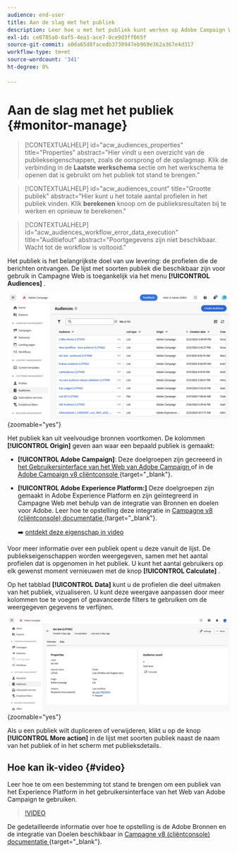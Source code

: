 ```yaml
---
audience: end-user
title: Aan de slag met het publiek
description: Leer hoe u met het publiek kunt werken op Adobe Campaign Web
exl-id: ce0785a0-6af5-4ea1-ace7-0ce9d3ff065f
source-git-commit: a0da65d8facedb3730947eb969e362a367e4d317
workflow-type: tm+mt
source-wordcount: '341'
ht-degree: 0%

---
```


# Aan de slag met het publiek {#monitor-manage}

>[!CONTEXTUALHELP]
>id="acw_audiences_properties"
>title="Properties"
>abstract="Hier vindt u een overzicht van de publiekseigenschappen, zoals de oorsprong of de opslagmap. Klik de verbinding in de **Laatste werkschema** sectie om het werkschema te openen dat is gebruikt om het publiek tot stand te brengen."

>[!CONTEXTUALHELP]
>id="acw_audiences_count"
>title="Grootte publiek"
>abstract="Hier kunt u het totale aantal profielen in het publiek vinden. Klik **berekenen** knoop om de publieksresultaten bij te werken en opnieuw te berekenen."

>[!CONTEXTUALHELP]
>id="acw_audiences_workflow_error_data_execution"
>title="Auditiefout"
>abstract="Poortgegevens zijn niet beschikbaar. Wacht tot de workflow is voltooid."

Het publiek is het belangrijkste doel van uw levering: de profielen die de berichten ontvangen. De lijst met soorten publiek die beschikbaar zijn voor gebruik in Campagne Web is toegankelijk via het menu **[!UICONTROL Audiences]** .

![](assets/audiences-list.png){zoomable="yes"}

Het publiek kan uit veelvoudige bronnen voortkomen. De kolommen **[!UICONTROL Origin]** geven aan waar een bepaald publiek is gemaakt:

* **[!UICONTROL Adobe Campaign]**: Deze doelgroepen zijn gecreeerd in [ het Gebruikersinterface van het Web van Adobe Campaign ](create-audience.md) of in de [ Adobe Campaign v8 cliëntconsole ](https://experienceleague.adobe.com/docs/campaign/campaign-v8/audience/create-audiences/create-audiences.html) {target="_blank"}.

* **[!UICONTROL Adobe Experience Platform:]** Deze doelgroepen zijn gemaakt in Adobe Experience Platform en zijn geïntegreerd in Campagne Web met behulp van de integratie van Bronnen en doelen voor Adobe. Leer hoe te opstelling deze integratie in [ Campagne v8 (cliëntconsole) documentatie ](https://experienceleague.adobe.com/docs/campaign/campaign-v8/connect/ac-aep/ac-aep.html) {target="_blank"}.

  ➡️ [ ontdekt deze eigenschap in video ](#video)

Voor meer informatie over een publiek opent u deze vanuit de lijst. De publiekseigenschappen worden weergegeven, samen met het aantal profielen dat is opgenomen in het publiek. U kunt het aantal gebruikers op elk gewenst moment vernieuwen met de knop **[!UICONTROL Calculate]** .

Op het tabblad **[!UICONTROL Data]** kunt u de profielen die deel uitmaken van het publiek, vizualiseren. U kunt deze weergave aanpassen door meer kolommen toe te voegen of geavanceerde filters te gebruiken om de weergegeven gegevens te verfijnen.

![](assets/audiences-details.png){zoomable="yes"}

Als u een publiek wilt dupliceren of verwijderen, klikt u op de knop **[!UICONTROL More action]** in de lijst met soorten publiek naast de naam van het publiek of in het scherm met publieksdetails.

## Hoe kan ik-video {#video}

Leer hoe te om een bestemming tot stand te brengen om een publiek van het Experience Platform in het gebruikersinterface van het Web van Adobe Campaign te gebruiken.

>[!VIDEO](https://video.tv.adobe.com/v/3427635?quality=12)

De gedetailleerde informatie over hoe te opstelling is de Adobe Bronnen en de integratie van Doelen beschikbaar in [ Campagne v8 (cliëntconsole) documentatie ](https://experienceleague.adobe.com/docs/campaign/campaign-v8/connect/ac-aep/ac-aep.html) {target="_blank"}.
